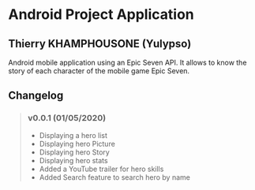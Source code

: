 # Android Project Application  

## Thierry KHAMPHOUSONE (Yulypso) 

Android mobile application using an Epic Seven API. It allows to know the story of each character of the mobile game Epic Seven.  

## Changelog
> ### v0.0.1 (01/05/2020)
> 
> - Displaying a hero list  
> - Displaying hero Picture  
> - Displaying hero Story  
> - Displaying hero stats  
> - Added a YouTube trailer for hero skills  
> - Added Search feature to search hero by name  

